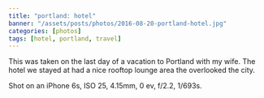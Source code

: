 ```yaml
---
title: "portland: hotel"
banner: "/assets/posts/photos/2016-08-20-portland-hotel.jpg"
categories: [photos]
tags: [hotel, portland, travel]
---
```


This was taken on the last day of a vacation to Portland with my wife. The hotel we stayed at had a nice rooftop lounge area the overlooked the city.

Shot on an iPhone 6s, ISO 25, 4.15mm, 0 ev, f/2.2, 1/693s.
